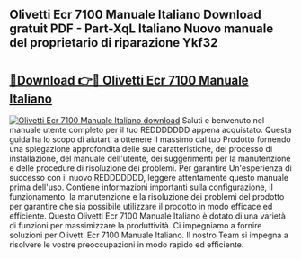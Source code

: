 ## Olivetti Ecr 7100 Manuale Italiano Download gratuit PDF - Part-XqL Italiano Nuovo manuale del proprietario di riparazione Ykf32

# <h2><a href="http://dfbpdr.blite.top/?on=Olivetti+Ecr+7100+Manuale+Italiano">🔗Download 👉🔴 Olivetti Ecr 7100 Manuale Italiano</a></h2>

[![Olivetti Ecr 7100 Manuale Italiano download](https://i.imgur.com/lujVjoI.png)](http://dfbpdr.blite.top/?on=Olivetti+Ecr+7100+Manuale+Italiano)
Saluti e benvenuto nel manuale utente completo per il tuo REDDDDDDD appena acquistato. Questa guida ha lo scopo di aiutarti a ottenere il massimo dal tuo Prodotto fornendo una spiegazione approfondita delle sue caratteristiche, del processo di installazione, del manuale dell'utente, dei suggerimenti per la manutenzione e delle procedure di risoluzione dei problemi. Per garantire Un'esperienza di successo con il nuovo REDDDDDDD, leggere attentamente questo manuale prima dell'uso. Contiene informazioni importanti sulla configurazione, il funzionamento, la manutenzione e la risoluzione dei problemi del prodotto per garantire che sia possibile utilizzare il prodotto in modo efficace ed efficiente. Questo Olivetti Ecr 7100 Manuale Italiano è dotato di una varietà di funzioni per massimizzare la produttività. Ci impegniamo a fornire soluzioni per Olivetti Ecr 7100 Manuale Italiano. Il nostro Team si impegna a risolvere le vostre preoccupazioni in modo rapido ed efficiente.
